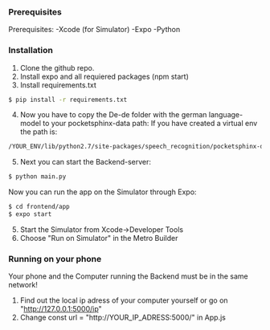 ### Prerequisites

Prerequisites: 
-Xcode (for Simulator)
-Expo
-Python

### Installation
1. Clone the github repo.
2. Install expo and all requiered packages (npm start)
3. Install requirements.txt
```sh
$ pip install -r requirements.txt
```
4. Now you have to copy the De-de folder with the german language-model to your pocketsphinx-data path:
If you have created a virtual env the path is: 
```sh
/YOUR_ENV/lib/python2.7/site-packages/speech_recognition/pocketsphinx-data/
```
5. Next you can start the Backend-server:
```sh
$ python main.py
```

Now you can run the app on the Simulator through Expo:

```sh
$ cd frontend/app
$ expo start
```
5. Start the Simulator from Xcode->Developer Tools
6. Choose "Run on Simulator" in the Metro Builder


### Running on your phone

Your phone and the Computer running the Backend must be in the same network!

1. Find out the local ip adress of your computer yourself  or go on "http://127.0.0.1:5000/ip"
2. Change const url = "http://YOUR_IP_ADRESS:5000/" in App.js

